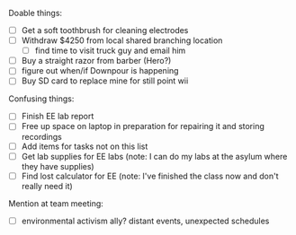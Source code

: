 Doable things:
- [ ] Get a soft toothbrush for cleaning electrodes
- [ ] Withdraw $4250 from local shared branching location
   - [ ] find time to visit truck guy and email him
- [ ] Buy a straight razor from barber (Hero?)
- [ ] figure out when/if Downpour is happening
- [ ] Buy SD card to replace mine for still point wii

Confusing things:
- [ ] Finish EE lab report
- [ ] Free up space on laptop in preparation for repairing it and storing recordings
- [ ] Add items for tasks not on this list
- [ ] Get lab supplies for EE labs (note: I can do my labs at the asylum where they have supplies)
- [ ] Find lost calculator for EE (note: I've finished the class now and don't really need it)

Mention at team meeting:
- [ ] environmental activism ally?  distant events, unexpected schedules
